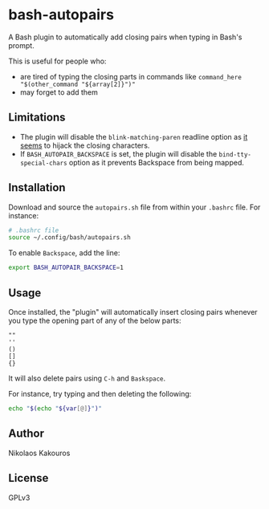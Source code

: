 # bash-autopairs
A Bash plugin to automatically add closing pairs when typing in Bash's prompt.

This is useful for people who:
- are tired of typing the closing parts in commands like `command_here "$(other_command "${array[2]}")"`
- may forget to add them

## Limitations
- The plugin will disable the `blink-matching-paren` readline option as [it
  seems](https://lists.gnu.org/archive/html/bug-bash/2019-11/msg00044.html) to
  hijack the closing characters.
- If `BASH_AUTOPAIR_BACKSPACE` is set, the plugin will disable the
  `bind-tty-special-chars` option as it prevents Backspace from being mapped.


## Installation
Download and source the `autopairs.sh` file from within your `.bashrc` file. For
instance:

```bash
# .bashrc file
source ~/.config/bash/autopairs.sh
```

To enable `Backspace`, add the line:

```bash
export BASH_AUTOPAIR_BACKSPACE=1
```

## Usage
Once installed, the "plugin" will automatically insert closing pairs whenever you type the opening part of any of the below parts:

```
""
''
()
[]
{}
```

It will also delete pairs using `C-h` and `Baskspace`.

For instance, try typing and then deleting the following:

```bash
echo "$(echo "${var[@]}")"
```

## Author
Nikolaos Kakouros

## License
GPLv3
